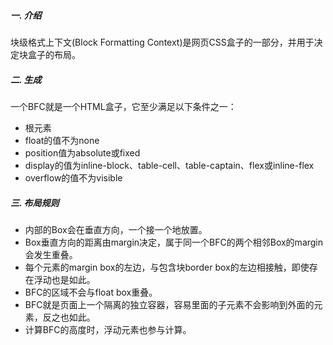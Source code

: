 ##### 一. 介绍
块级格式上下文(Block Formatting Context)是网页CSS盒子的一部分，并用于决定块盒子的布局。

##### 二. 生成
一个BFC就是一个HTML盒子，它至少满足以下条件之一：
* 根元素  
* float的值不为none  
* position值为absolute或fixed  
* display的值为inline-block、table-cell、table-captain、flex或inline-flex  
* overflow的值不为visible  

##### 三. 布局规则
* 内部的Box会在垂直方向，一个接一个地放置。
* Box垂直方向的距离由margin决定，属于同一个BFC的两个相邻Box的margin会发生重叠。
* 每个元素的margin box的左边，与包含块border box的左边相接触，即使存在浮动也是如此。
* BFC的区域不会与float box重叠。
* BFC就是页面上一个隔离的独立容器，容易里面的子元素不会影响到外面的元素，反之也如此。
* 计算BFC的高度时，浮动元素也参与计算。
